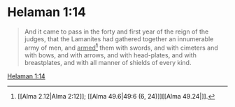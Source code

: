 # Helaman 1:14

> And it came to pass in the forty and first year of the reign of the judges, that the Lamanites had gathered together an innumerable army of men, and <u>armed</u>[^a] them with swords, and with cimeters and with bows, and with arrows, and with head-plates, and with breastplates, and with all manner of shields of every kind.

[Helaman 1:14](https://www.churchofjesuschrist.org/study/scriptures/bofm/hel/1?lang=eng&id=p14#p14)


[^a]: [[Alma 2.12|Alma 2:12]]; [[Alma 49.6|49:6 (6, 24)]][[Alma 49.24|]].  
